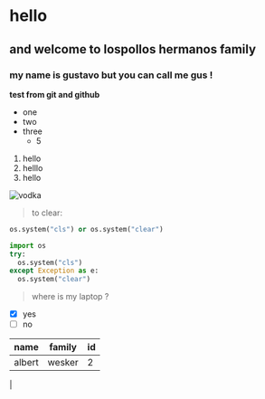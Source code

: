 # hello
## and welcome to lospollos hermanos family 
### my name is gustavo but you can call me gus !
**test from git and github**
- one
- two
- three
  - 5

1. hello
2. helllo
3. hello

![vodka](https://sweetandsavorymorsels.com/wp-content/uploads/2022/02/Sexy-Get-Laid-Cocktail-6.jpg)

> to clear:
```python
os.system("cls") or os.system("clear")

import os
try:
  os.system("cls")
except Exception as e:
  os.system("clear")
```

> where is my laptop ?
- [x] yes
- [ ] no

|name |family|id|
|-----|------|--|
|albert|wesker|2|
|
